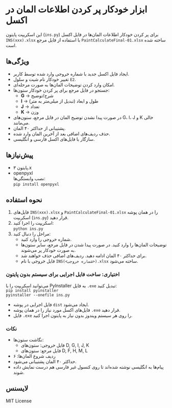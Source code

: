# ابزار خودکار پر کردن اطلاعات المان در اکسل

این اسکریپت پایتون (`ins.py`) برای پر کردن خودکار اطلاعات المان‌ها در فایل اکسل `INS(xxx).xlsx` با استفاده از فایل مرجع `PaintCalculateFinal-01.xlsx` ساخته شده است.  

## ویژگی‌ها

- ایجاد فایل اکسل جدید با شماره خروجی وارد شده توسط کاربر.
- تغییر خودکار نام شیت و سلول `E2`.
- امکان وارد کردن توضیحات المان‌ها به صورت مرحله‌ای.
- جستجو در فایل مرجع برای پر کردن خودکار ستون‌ها:
  - **G** → شرح/توضیح  
  - **I** → طول و ابعاد (تبدیل از میلی‌متر به متر)  
  - **J** → تعداد  
  - **K** → وزن
- در صورت پیدا نشدن توضیح المان در فایل مرجع، ستون‌های G، I، J و K خالی می‌مانند.
- پشتیبانی از حداکثر ۴۰ المان.
- حذف ردیف‌های اضافی بعد از آخرین المان وارد شده.
- سازگار با فایل‌های اکسل فارسی و انگلیسی.

## پیش‌نیازها

- پایتون ۳.x
- openpyxl  
نصب وابستگی‌ها:  
`pip install openpyxl`

## نحوه استفاده

1. فایل‌های `INS(xxx).xlsx` و `PaintCalculateFinal-01.xlsx` را در همان پوشه اسکریپت (`ins.py`) قرار دهید.
2. اسکریپت را اجرا کنید:  
`python ins.py`
3. مراحل را دنبال کنید:  
   - شماره خروجی را وارد کنید.  
   - توضیحات المان‌ها را وارد کنید. در صورت پیدا شدن در فایل مرجع، سایر ستون‌ها به صورت خودکار پر می‌شوند.  
   - برای حداکثر ۴۰ المان ادامه دهید. ردیف‌های اضافی حذف خواهند شد.  
   - فایل خروجی با نام `INS(<شماره خروجی>).xlsx` ساخته می‌شود.

### اختیاری: ساخت فایل اجرایی برای سیستم بدون پایتون

می‌توانید اسکریپت را با PyInstaller به فایل `.exe` تبدیل کنید:  
`pip install pyinstaller`  
`pyinstaller --onefile ins.py`  

- فایل اجرایی در پوشه `dist` ایجاد می‌شود.  
- فایل‌های اکسل مورد نیاز را در همان پوشه `.exe` قرار دهید.  
- فایل `.exe` را روی هر سیستم ویندوز بدون نیاز به پایتون اجرا کنید.

### نکات

- نگاشت ستون‌ها:  
  - فایل خروجی: ستون‌های D, G, I, J, K  
  - فایل مرجع: ستون‌های D, F, H, M, L  
- ردیف شروع المان‌ها: ۶  
- حداکثر ۴۰ المان پشتیبانی می‌شود.  
- پیام‌ها به انگلیسی نوشته شده‌اند تا روی کنسول غیر فارسی هم درست نمایش داده شوند.

## لایسنس

MIT License
